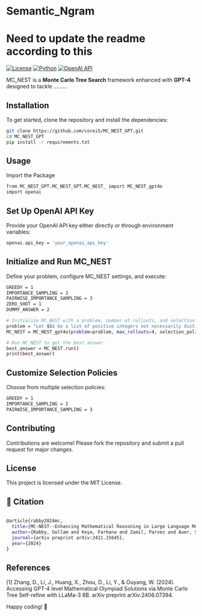 # Semantic_Ngram

# Need to update the readme according to this 

[![License](https://img.shields.io/badge/License-MIT-blue.svg)](LICENSE)
[![Python](https://img.shields.io/badge/Python-3.8%2B-blue.svg)](https://www.python.org/)
[![OpenAI API](https://img.shields.io/badge/OpenAI-GPT--4-blue)](https://platform.openai.com/)

MC_NEST is a **Monte Carlo Tree Search** framework enhanced with **GPT-4** designed to tackle .........

## Installation

To get started, clone the repository and install the dependencies:

```bash
git clone https://github.com/corei5/MC_NEST_GPT.git
cd MC_NEST_GPT
pip install -r requirements.txt
```

## Usage

Import the Package

```bash
from MC_NEST_GPT.MC_NEST_GPT.MC_NEST_ import MC_NEST_gpt4o
import openai
```

## Set Up OpenAI API Key

Provide your OpenAI API key either directly or through environment variables:

```bash
openai.api_key = 'your_openai_api_key'
```

## Initialize and Run MC_NEST

Define your problem, configure MC_NEST settings, and execute:

```bash
GREEDY = 1
IMPORTANCE_SAMPLING = 2
PAIRWISE_IMPORTANCE_SAMPLING = 3
ZERO_SHOT = 1
DUMMY_ANSWER = 2

# Initialize MC_NEST with a problem, number of rollouts, and selection policy
problem = "Let $S$ be a list of positive integers not necessarily distinct in which the number $68$ appears. The average (arithmetic mean) of the numbers in $S$ is $56$. However, if $68$ is removed, the average of the remaining numbers drops to $55$. What is the largest number that can appear in $S$?"
MC_NEST = MC_NEST_gpt4o(problem=problem, max_rollouts=4, selection_policy = IMPORTANCE_SAMPLING, initialize_strategy = ZERO_SHOT)

# Run MC_NEST to get the best answer
best_answer = MC_NEST.run()
print(best_answer)
```
## Customize Selection Policies

Choose from multiple selection policies:

```bash
GREEDY = 1
IMPORTANCE_SAMPLING = 2
PAIRWISE_IMPORTANCE_SAMPLING = 3
```


## Contributing
Contributions are welcome! Please fork the repository and submit a pull request for major changes.

## License

This project is licensed under the MIT License.

## 📄 Citation

```bash

@article{rabby2024mc,
  title={MC-NEST--Enhancing Mathematical Reasoning in Large Language Models with a Monte Carlo Nash Equilibrium Self-Refine Tree},
  author={Rabby, Gollam and Keya, Farhana and Zamil, Parvez and Auer, S{\"o}ren},
  journal={arXiv preprint arXiv:2411.15645},
  year={2024}
}

```

## References

[1] Zhang, D., Li, J., Huang, X., Zhou, D., Li, Y., & Ouyang, W. (2024). Accessing GPT-4 level Mathematical Olympiad Solutions via Monte Carlo Tree Self-refine with LLaMa-3 8B. arXiv preprint arXiv:2406.07394. 



Happy coding! 🚀
